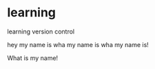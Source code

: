 # learning
learning version control

hey my name is wha my name is wha my name is!

What is my name!
